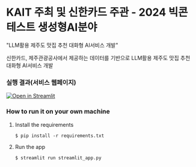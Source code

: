# KAIT 주최 및 신한카드 주관 - 2024 빅콘테스트 생성형AI분야

"LLM활용 제주도 맛집 추천 대화형 AI서비스 개발" 

신한카드, 제주관광공사에서 제공하는 데이터를 기반으로 LLM활용 제주도 맛집 추천 대화형 AI서비스 개발

### 실행 결과(서비스 웹페이지)
[![Open in Streamlit](https://static.streamlit.io/badges/streamlit_badge_black_white.svg)](https://chatbot-template.streamlit.app/)

### How to run it on your own machine

1. Install the requirements

   ```
   $ pip install -r requirements.txt
   ```

2. Run the app

   ```
   $ streamlit run streamlit_app.py
   ```
